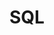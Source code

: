 ---
layout  : tools
title   : SQL
summary : Expériences avec le moteur MySQL, MariaDb.
image: /assets/images/icon/mono-sql.svg
category : langage
level: 70
public  : true
parent  : false
---